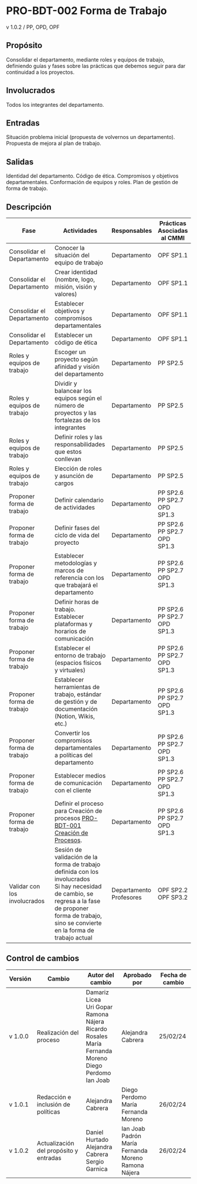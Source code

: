 # PRO-BDT-002 Forma de Trabajo

v 1.0.2 / PP, OPD, OPF

## Propósito

Consolidar el departamento, mediante roles y equipos de trabajo, definiendo guías y fases sobre las prácticas que debemos seguir para dar continuidad a los proyectos.

## Involucrados

Todos los integrantes del departamento.

## Entradas

Situación problema inicial (propuesta de volvernos un departamento). Propuesta de mejora al plan de trabajo.

## Salidas

Identidad del departamento. Código de ética. Compromisos y objetivos departamentales. Conformación de equipos y roles. Plan de gestión de forma de trabajo.

## Descripción

| Fase                         | Actividades                                                                                                                                                                                                    | Responsables                  | Prácticas Asociadas al CMMI             |
| ---------------------------- | -------------------------------------------------------------------------------------------------------------------------------------------------------------------------------------------------------------- | ----------------------------- | --------------------------------------- |
| Consolidar el Departamento   | Conocer la situación del equipo de trabajo                                                                                                                                                                     | Departamento                  | OPF SP1.1                               |
| Consolidar el Departamento   | Crear identidad (nombre, logo, misión, visión y valores)                                                                                                                                                       | Departamento                  | OPF SP1.1                               |
| Consolidar el Departamento   | Establecer objetivos y compromisos departamentales                                                                                                                                                             | Departamento                  | OPF SP1.1                               |
| Consolidar el Departamento   | Establecer un código de ética                                                                                                                                                                                  | Departamento                  | OPF SP1.1                               |
| Roles y equipos de trabajo   | Escoger un proyecto según afinidad y visión del departamento                                                                                                                                                   | Departamento                  | PP SP2.5                                |
| Roles y equipos de trabajo   | Dividir y balancear los equipos según el número de proyectos y las fortalezas de los integrantes                                                                                                               | Departamento                  | PP SP2.5                                |
| Roles y equipos de trabajo   | Definir roles y las responsabilidades que estos conllevan                                                                                                                                                      | Departamento                  | PP SP2.5                                |
| Roles y equipos de trabajo   | Elección de roles y asunción de cargos                                                                                                                                                                         | Departamento                  | PP SP2.5                                |
| Proponer forma de trabajo    | Definir calendario de actividades                                                                                                                                                                              | Departamento                  | PP SP2.6 <br/> PP SP2.7 <br/> OPD SP1.3 |
| Proponer forma de trabajo    | Definir fases del ciclo de vida del proyecto                                                                                                                                                                   | Departamento                  | PP SP2.6 <br/> PP SP2.7 <br/> OPD SP1.3 |
| Proponer forma de trabajo    | Establecer metodologías y marcos de referencia con los que trabajará el departamento                                                                                                                           | Departamento                  | PP SP2.6 <br/> PP SP2.7 <br/> OPD SP1.3 |
| Proponer forma de trabajo    | Definir horas de trabajo. Establecer plataformas y horarios de comunicación                                                                                                                                    | Departamento                  | PP SP2.6 <br/> PP SP2.7 <br/> OPD SP1.3 |
| Proponer forma de trabajo    | Establecer el entorno de trabajo (espacios físicos y virtuales)                                                                                                                                                | Departamento                  | PP SP2.6 <br/> PP SP2.7 <br/> OPD SP1.3 |
| Proponer forma de trabajo    | Establecer herramientas de trabajo, estándar de gestión y de documentación (Notion, Wikis, etc.)                                                                                                               | Departamento                  | PP SP2.6 <br/> PP SP2.7 <br/> OPD SP1.3 |
| Proponer forma de trabajo    | Convertir los compromisos departamentales a políticas del departamento                                                                                                                                         | Departamento                  | PP SP2.6 <br/> PP SP2.7 <br/> OPD SP1.3 |
| Proponer forma de trabajo    | Establecer medios de comunicación con el cliente                                                                                                                                                               | Departamento                  | PP SP2.6 <br/> PP SP2.7 <br/> OPD SP1.3 |
| Proponer forma de trabajo    | Definir el proceso para Creación de procesos [PRO-BDT-001 Creación de Procesos](https://github.com/Black-Dot-2024/docs/wiki/PRO%E2%80%90BDT%E2%80%90001-Creaci%C3%B3n-de-Procesos).                            | Departamento                  | PP SP2.6 <br/> PP SP2.7 <br/> OPD SP1.3 |
| Validar con los involucrados | Sesión de validación de la forma de trabajo definida con los involucrados <br/> Si hay necesidad de cambio, se regresa a la fase de proponer forma de trabajo, sino se convierte en la forma de trabajo actual | Departamento <br/> Profesores | OPF SP2.2 <br/> OPF SP3.2               |

## Control de cambios

| Versión | Cambio                                 | Autor del cambio                                                                                                                       | Aprobado por                                                    | Fecha de cambio |
| ------- | -------------------------------------- | -------------------------------------------------------------------------------------------------------------------------------------- | --------------------------------------------------------------- | --------------- |
| v 1.0.0 | Realización del proceso                | Damariz Licea <br/> Uri Gopar <br/> Ramona Nájera <br/> Ricardo Rosales <br/> María Fernanda Moreno <br/> Diego Perdomo <br/> Ian Joab | Alejandra Cabrera                                               | 25/02/24        |
| v 1.0.1 | Redacción e inclusión de políticas     | Alejandra Cabrera                                                                                                                      | Diego Perdomo <br/> María Fernanda Moreno                       | 26/02/24        |
| v 1.0.2 | Actualización del propósito y entradas | Daniel Hurtado <br/> Alejandra Cabrera <br/> Sergio Garnica                                                                            | Ian Joab Padrón <br/> María Fernanda Moreno <br/> Ramona Nájera | 26/02/24        |

